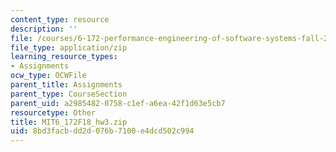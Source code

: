 ```yaml
---
content_type: resource
description: ''
file: /courses/6-172-performance-engineering-of-software-systems-fall-2018/8bd3facbdd2d076b7100e4dcd502c994_MIT6_172F18_hw3.zip
file_type: application/zip
learning_resource_types:
- Assignments
ocw_type: OCWFile
parent_title: Assignments
parent_type: CourseSection
parent_uid: a2985482-0758-c1ef-a6ea-42f1d63e5cb7
resourcetype: Other
title: MIT6_172F18_hw3.zip
uid: 8bd3facb-dd2d-076b-7100-e4dcd502c994
---
```


